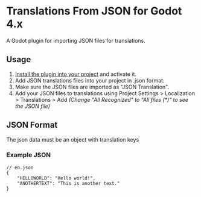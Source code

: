 # Translations From JSON for Godot 4.x

A Godot plugin for importing JSON files for translations.

## Usage

1. [Install the plugin into your project](https://docs.godotengine.org/en/4.0/tutorials/plugins/editor/installing_plugins.html) and activate it.
2. Add JSON translations files into your project in .json format.
3. Make sure the JSON files are imported as "JSON Translation".
4. Add your JSON files to translations using Project Settings > Localization > Translations > Add *(Change "All Recognized" to "All files (\*)" to see the JSON file)*

## JSON Format

The json data must be an object with translation keys

### Example JSON

```jsonc
// en.json
{
    "HELLOWORLD": "Hello world!",
    "ANOTHERTEXT": "This is another text."
}
```
